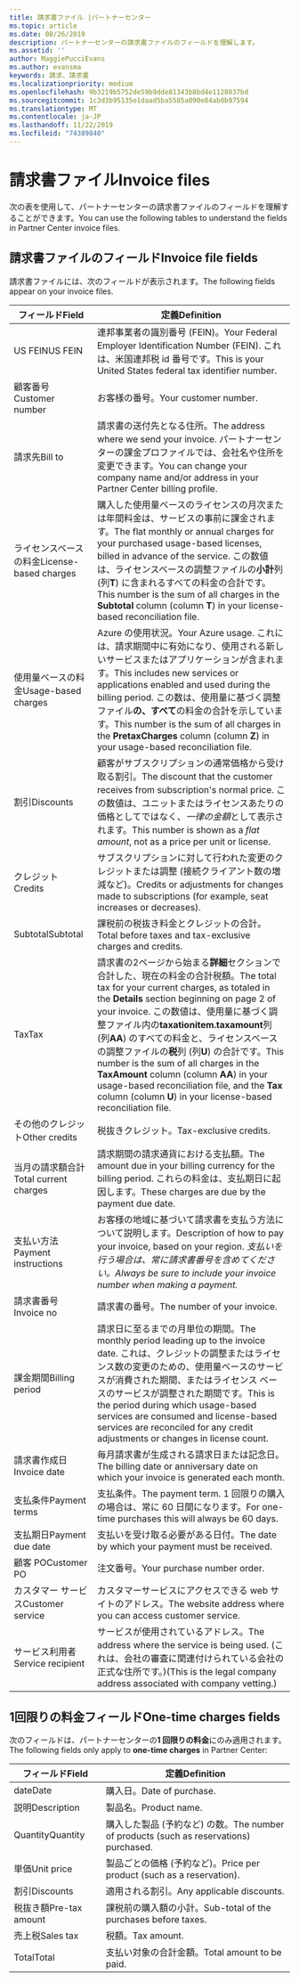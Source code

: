 ```yaml
---
title: 請求書ファイル |パートナーセンター
ms.topic: article
ms.date: 08/26/2019
description: パートナーセンターの請求書ファイルのフィールドを理解します。
ms.assetid: ''
author: MaggiePucciEvans
ms.author: evansma
keywords: 請求、請求書
ms.localizationpriority: medium
ms.openlocfilehash: 9b3219b5752de59b9dde81343b8bd4e1128037bd
ms.sourcegitcommit: 1c3d3b95135e1daad5ba5585a090e84ab0b97594
ms.translationtype: MT
ms.contentlocale: ja-JP
ms.lasthandoff: 11/22/2019
ms.locfileid: "74389840"
---
```

# <a name="invoice-files"></a><span data-ttu-id="3c124-104">請求書ファイル</span><span class="sxs-lookup"><span data-stu-id="3c124-104">Invoice files</span></span>

<span data-ttu-id="3c124-105">次の表を使用して、パートナーセンターの請求書ファイルのフィールドを理解することができます。</span><span class="sxs-lookup"><span data-stu-id="3c124-105">You can use the following tables to understand the fields in Partner Center invoice files.</span></span>

## <a name="invoice-file-fields"></a><span data-ttu-id="3c124-106">請求書ファイルのフィールド</span><span class="sxs-lookup"><span data-stu-id="3c124-106">Invoice file fields</span></span>

<span data-ttu-id="3c124-107">請求書ファイルには、次のフィールドが表示されます。</span><span class="sxs-lookup"><span data-stu-id="3c124-107">The following fields appear on your invoice files.</span></span>

| <span data-ttu-id="3c124-108">フィールド</span><span class="sxs-lookup"><span data-stu-id="3c124-108">Field</span></span> | <span data-ttu-id="3c124-109">定義</span><span class="sxs-lookup"><span data-stu-id="3c124-109">Definition</span></span> |
| ----- | ---------- |
| <span data-ttu-id="3c124-110">US FEIN</span><span class="sxs-lookup"><span data-stu-id="3c124-110">US FEIN</span></span> | <span data-ttu-id="3c124-111">連邦事業者の識別番号 (FEIN)。</span><span class="sxs-lookup"><span data-stu-id="3c124-111">Your Federal Employer Identification Number (FEIN).</span></span> <span data-ttu-id="3c124-112">これは、米国連邦税 id 番号です。</span><span class="sxs-lookup"><span data-stu-id="3c124-112">This is your United States federal tax identifier number.</span></span> |
| <span data-ttu-id="3c124-113">顧客番号</span><span class="sxs-lookup"><span data-stu-id="3c124-113">Customer number</span></span> | <span data-ttu-id="3c124-114">お客様の番号。</span><span class="sxs-lookup"><span data-stu-id="3c124-114">Your customer number.</span></span> |
| <span data-ttu-id="3c124-115">請求先</span><span class="sxs-lookup"><span data-stu-id="3c124-115">Bill to</span></span> | <span data-ttu-id="3c124-116">請求書の送付先となる住所。</span><span class="sxs-lookup"><span data-stu-id="3c124-116">The address where we send your invoice.</span></span> <span data-ttu-id="3c124-117">パートナーセンターの課金プロファイルでは、会社名や住所を変更できます。</span><span class="sxs-lookup"><span data-stu-id="3c124-117">You can change your company name and/or address in your Partner Center billing profile.</span></span> |
| <span data-ttu-id="3c124-118">ライセンスベースの料金</span><span class="sxs-lookup"><span data-stu-id="3c124-118">License-based charges</span></span> | <span data-ttu-id="3c124-119">購入した使用量ベースのライセンスの月次または年間料金は、サービスの事前に課金されます。</span><span class="sxs-lookup"><span data-stu-id="3c124-119">The flat monthly or annual charges for your purchased usage-based licenses, billed in advance of the service.</span></span> <span data-ttu-id="3c124-120">この数値は、ライセンスベースの調整ファイルの**小計**列 (列**T**) に含まれるすべての料金の合計です。</span><span class="sxs-lookup"><span data-stu-id="3c124-120">This number is the sum of all charges in the **Subtotal** column (column **T**) in your license-based reconciliation file.</span></span> |
| <span data-ttu-id="3c124-121">使用量ベースの料金</span><span class="sxs-lookup"><span data-stu-id="3c124-121">Usage-based charges</span></span> | <span data-ttu-id="3c124-122">Azure の使用状況。</span><span class="sxs-lookup"><span data-stu-id="3c124-122">Your Azure usage.</span></span> <span data-ttu-id="3c124-123">これには、請求期間中に有効になり、使用される新しいサービスまたはアプリケーションが含まれます。</span><span class="sxs-lookup"><span data-stu-id="3c124-123">This includes new services or applications enabled and used during the billing period.</span></span> <span data-ttu-id="3c124-124">この数は、使用量に基づく調整ファイル**の、すべて**の料金の合計を示しています。</span><span class="sxs-lookup"><span data-stu-id="3c124-124">This number is the sum of all charges in the **PretaxCharges** column (column **Z**) in your usage-based reconciliation file.</span></span> |
| <span data-ttu-id="3c124-125">割引</span><span class="sxs-lookup"><span data-stu-id="3c124-125">Discounts</span></span> | <span data-ttu-id="3c124-126">顧客がサブスクリプションの通常価格から受け取る割引。</span><span class="sxs-lookup"><span data-stu-id="3c124-126">The discount that the customer receives from subscription's normal price.</span></span> <span data-ttu-id="3c124-127">この数値は、ユニットまたはライセンスあたりの価格としてではなく、*一律の金額*として表示されます。</span><span class="sxs-lookup"><span data-stu-id="3c124-127">This number is shown as a *flat amount*, not as a price per unit or license.</span></span> |
| <span data-ttu-id="3c124-128">クレジット</span><span class="sxs-lookup"><span data-stu-id="3c124-128">Credits</span></span> | <span data-ttu-id="3c124-129">サブスクリプションに対して行われた変更のクレジットまたは調整 (接続クライアント数の増減など)。</span><span class="sxs-lookup"><span data-stu-id="3c124-129">Credits or adjustments for changes made to subscriptions (for example, seat increases or decreases).</span></span> |
| <span data-ttu-id="3c124-130">Subtotal</span><span class="sxs-lookup"><span data-stu-id="3c124-130">Subtotal</span></span> | <span data-ttu-id="3c124-131">課税前の税抜き料金とクレジットの合計。</span><span class="sxs-lookup"><span data-stu-id="3c124-131">Total before taxes and tax-exclusive charges and credits.</span></span> |
| <span data-ttu-id="3c124-132">Tax</span><span class="sxs-lookup"><span data-stu-id="3c124-132">Tax</span></span> | <span data-ttu-id="3c124-133">請求書の2ページから始まる**詳細**セクションで合計した、現在の料金の合計税額。</span><span class="sxs-lookup"><span data-stu-id="3c124-133">The total tax for your current charges, as totaled in the **Details** section beginning on page 2 of your invoice.</span></span> <span data-ttu-id="3c124-134">この数値は、使用量に基づく調整ファイル内の**taxationitem.taxamount**列 (列**AA**) のすべての料金と、ライセンスベースの調整ファイルの**税**列 (列**U**) の合計です。</span><span class="sxs-lookup"><span data-stu-id="3c124-134">This number is the sum of all charges in the **TaxAmount** column (column **AA**) in your usage-based reconciliation file, and the **Tax** column (column **U**) in your license-based reconciliation file.</span></span> |
| <span data-ttu-id="3c124-135">その他のクレジット</span><span class="sxs-lookup"><span data-stu-id="3c124-135">Other credits</span></span> | <span data-ttu-id="3c124-136">税抜きクレジット。</span><span class="sxs-lookup"><span data-stu-id="3c124-136">Tax-exclusive credits.</span></span> |
| <span data-ttu-id="3c124-137">当月の請求額合計</span><span class="sxs-lookup"><span data-stu-id="3c124-137">Total current charges</span></span> | <span data-ttu-id="3c124-138">請求期間の請求通貨における支払額。</span><span class="sxs-lookup"><span data-stu-id="3c124-138">The amount due in your billing currency for the billing period.</span></span> <span data-ttu-id="3c124-139">これらの料金は、支払期日に起因します。</span><span class="sxs-lookup"><span data-stu-id="3c124-139">These charges are due by the payment due date.</span></span> |
| <span data-ttu-id="3c124-140">支払い方法</span><span class="sxs-lookup"><span data-stu-id="3c124-140">Payment instructions</span></span> | <span data-ttu-id="3c124-141">お客様の地域に基づいて請求書を支払う方法について説明します。</span><span class="sxs-lookup"><span data-stu-id="3c124-141">Description of how to pay your invoice, based on your region.</span></span> <span data-ttu-id="3c124-142">*支払いを行う場合は、常に請求書番号を含めてください。*</span><span class="sxs-lookup"><span data-stu-id="3c124-142">*Always be sure to include your invoice number when making a payment.*</span></span> |
| <span data-ttu-id="3c124-143">請求書番号</span><span class="sxs-lookup"><span data-stu-id="3c124-143">Invoice no</span></span> | <span data-ttu-id="3c124-144">請求書の番号。</span><span class="sxs-lookup"><span data-stu-id="3c124-144">The number of your invoice.</span></span> |
| <span data-ttu-id="3c124-145">課金期間</span><span class="sxs-lookup"><span data-stu-id="3c124-145">Billing period</span></span> | <span data-ttu-id="3c124-146">請求日に至るまでの月単位の期間。</span><span class="sxs-lookup"><span data-stu-id="3c124-146">The monthly period leading up to the invoice date.</span></span> <span data-ttu-id="3c124-147">これは、クレジットの調整またはライセンス数の変更のための、使用量ベースのサービスが消費された期間、またはライセンス ベースのサービスが調整された期間です。</span><span class="sxs-lookup"><span data-stu-id="3c124-147">This is the period during which usage-based services are consumed and license-based services are reconciled for any credit adjustments or changes in license count.</span></span> |
| <span data-ttu-id="3c124-148">請求書作成日</span><span class="sxs-lookup"><span data-stu-id="3c124-148">Invoice date</span></span> | <span data-ttu-id="3c124-149">毎月請求書が生成される請求日または記念日。</span><span class="sxs-lookup"><span data-stu-id="3c124-149">The billing date or anniversary date on which your invoice is generated each month.</span></span> |
| <span data-ttu-id="3c124-150">支払条件</span><span class="sxs-lookup"><span data-stu-id="3c124-150">Payment terms</span></span> | <span data-ttu-id="3c124-151">支払条件。</span><span class="sxs-lookup"><span data-stu-id="3c124-151">The payment term.</span></span> <span data-ttu-id="3c124-152">1 回限りの購入の場合は、常に 60 日間になります。</span><span class="sxs-lookup"><span data-stu-id="3c124-152">For one-time purchases this will always be 60 days.</span></span> |
| <span data-ttu-id="3c124-153">支払期日</span><span class="sxs-lookup"><span data-stu-id="3c124-153">Payment due date</span></span> | <span data-ttu-id="3c124-154">支払いを受け取る必要がある日付。</span><span class="sxs-lookup"><span data-stu-id="3c124-154">The date by which your payment must be received.</span></span> |
| <span data-ttu-id="3c124-155">顧客 PO</span><span class="sxs-lookup"><span data-stu-id="3c124-155">Customer PO</span></span> | <span data-ttu-id="3c124-156">注文番号。</span><span class="sxs-lookup"><span data-stu-id="3c124-156">Your purchase number order.</span></span> |
| <span data-ttu-id="3c124-157">カスタマー サービス</span><span class="sxs-lookup"><span data-stu-id="3c124-157">Customer service</span></span> | <span data-ttu-id="3c124-158">カスタマーサービスにアクセスできる web サイトのアドレス。</span><span class="sxs-lookup"><span data-stu-id="3c124-158">The website address where you can access customer service.</span></span> |
| <span data-ttu-id="3c124-159">サービス利用者</span><span class="sxs-lookup"><span data-stu-id="3c124-159">Service recipient</span></span> | <span data-ttu-id="3c124-160">サービスが使用されているアドレス。</span><span class="sxs-lookup"><span data-stu-id="3c124-160">The address where the service is being used.</span></span> <span data-ttu-id="3c124-161">(これは、会社の審査に関連付けられている会社の正式な住所です。)</span><span class="sxs-lookup"><span data-stu-id="3c124-161">(This is the legal company address associated with company vetting.)</span></span> |

## <a name="one-time-charges-fields"></a><span data-ttu-id="3c124-162">1回限りの料金フィールド</span><span class="sxs-lookup"><span data-stu-id="3c124-162">One-time charges fields</span></span>

<span data-ttu-id="3c124-163">次のフィールドは、パートナーセンターの**1 回限りの料金**にのみ適用されます。</span><span class="sxs-lookup"><span data-stu-id="3c124-163">The following fields only apply to **one-time charges** in Partner Center:</span></span>

| <span data-ttu-id="3c124-164">フィールド</span><span class="sxs-lookup"><span data-stu-id="3c124-164">Field</span></span> | <span data-ttu-id="3c124-165">定義</span><span class="sxs-lookup"><span data-stu-id="3c124-165">Definition</span></span> |
| ----- | ---------- |
| <span data-ttu-id="3c124-166">date</span><span class="sxs-lookup"><span data-stu-id="3c124-166">Date</span></span> | <span data-ttu-id="3c124-167">購入日。</span><span class="sxs-lookup"><span data-stu-id="3c124-167">Date of purchase.</span></span> |
| <span data-ttu-id="3c124-168">説明</span><span class="sxs-lookup"><span data-stu-id="3c124-168">Description</span></span> | <span data-ttu-id="3c124-169">製品名。</span><span class="sxs-lookup"><span data-stu-id="3c124-169">Product name.</span></span> |
| <span data-ttu-id="3c124-170">Quantity</span><span class="sxs-lookup"><span data-stu-id="3c124-170">Quantity</span></span> | <span data-ttu-id="3c124-171">購入した製品 (予約など) の数。</span><span class="sxs-lookup"><span data-stu-id="3c124-171">The number of products (such as reservations) purchased.</span></span> |
| <span data-ttu-id="3c124-172">単価</span><span class="sxs-lookup"><span data-stu-id="3c124-172">Unit price</span></span> | <span data-ttu-id="3c124-173">製品ごとの価格 (予約など)。</span><span class="sxs-lookup"><span data-stu-id="3c124-173">Price per product (such as a reservation).</span></span> |
| <span data-ttu-id="3c124-174">割引</span><span class="sxs-lookup"><span data-stu-id="3c124-174">Discounts</span></span> | <span data-ttu-id="3c124-175">適用される割引。</span><span class="sxs-lookup"><span data-stu-id="3c124-175">Any applicable discounts.</span></span> |
| <span data-ttu-id="3c124-176">税抜き額</span><span class="sxs-lookup"><span data-stu-id="3c124-176">Pre-tax amount</span></span> | <span data-ttu-id="3c124-177">課税前の購入額の小計。</span><span class="sxs-lookup"><span data-stu-id="3c124-177">Sub-total of the purchases before taxes.</span></span> |
| <span data-ttu-id="3c124-178">売上税</span><span class="sxs-lookup"><span data-stu-id="3c124-178">Sales tax</span></span> | <span data-ttu-id="3c124-179">税額。</span><span class="sxs-lookup"><span data-stu-id="3c124-179">Tax amount.</span></span> |
| <span data-ttu-id="3c124-180">Total</span><span class="sxs-lookup"><span data-stu-id="3c124-180">Total</span></span> | <span data-ttu-id="3c124-181">支払い対象の合計金額。</span><span class="sxs-lookup"><span data-stu-id="3c124-181">Total amount to be paid.</span></span> |
